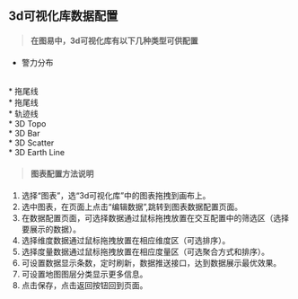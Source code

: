 
## 3d可视化库数据配置

>#### 在图易中，3d可视化库有以下几种类型可供配置

* 警力分布
</br>
* 拖尾线
</br>
* 拖尾线
</br>
* 轨迹线
</br>
* 3D Topo
</br>
* 3D Bar
</br>
* 3D Scatter
</br>
* 3D Earth Line


>#### 图表配置方法说明

1.    选择“图表”，选“3d可视化库”中的图表拖拽到画布上。
2.    选中图表，在页面上点击“编辑数据”,跳转到图表数据配置页面。
3.    在数据配置页面，可选择数据通过鼠标拖拽放置在交互配置中的筛选区（选择要展示的数据）。
4.    选择维度数据通过鼠标拖拽放置在相应维度区（可选排序）。
5.    选择度量数据通过鼠标拖拽放置在相应度量区（可选聚合方式和排序）。
6.    可设置数据显示条数，定时刷新，数据推送接口，达到数据展示最优效果。
7.    可设置地图图层分类显示更多信息。
8.    点击保存，点击返回按钮回到页面。
